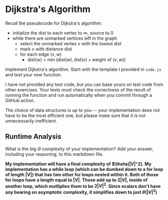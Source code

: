 # Dijkstra's Algorithm

Recall the pseudocode for Dijkstra's algorithm:
- initialize the dist to each vertex to $\infty$, source to 0
- while there are unmarked vertices left in the graph
    - select the unmarked vertex $v$ with the lowest dist
    - mark $v$ with distance dist
    - for each edge $(v,w)$
        - dist($w$) = min $\left(\textrm{dist}(w), \textrm{dist}(v) + \textrm{weight of }(v, w)\right)$

Implement Dijkstra's algorithm. Start with the template I provided in `code.js`
and test your new function.

I have not provided any test code, but you can base yours on test code from
other exercises. Your tests must check the correctness of the result of running
the function and run automatically when you commit through a GitHub action.

The choice of data structures is up to you -- your implementation does not have
to be the most efficient one, but please make sure that it is not unnecessarily
inefficient.

## Runtime Analysis

What is the big $\Theta$ complexity of your implementation? Add your
answer, including your reasoning, to this markdown file.

**My implementation will have a final complexity of $\theta(|V|^2).  My implementation has a while loop (which can be dumbed down to a for loop of length |V|) that has two other for loops nested within it. Both of those for loops have a length equal to |V|. Those add up to $2|V|$, inside of another loop, which mutliplies them to be $2|V|^2$. Since scalars don't have any bearing on asymptotic complexity, it simplifies down to just $\theta(|V|^2)$**
